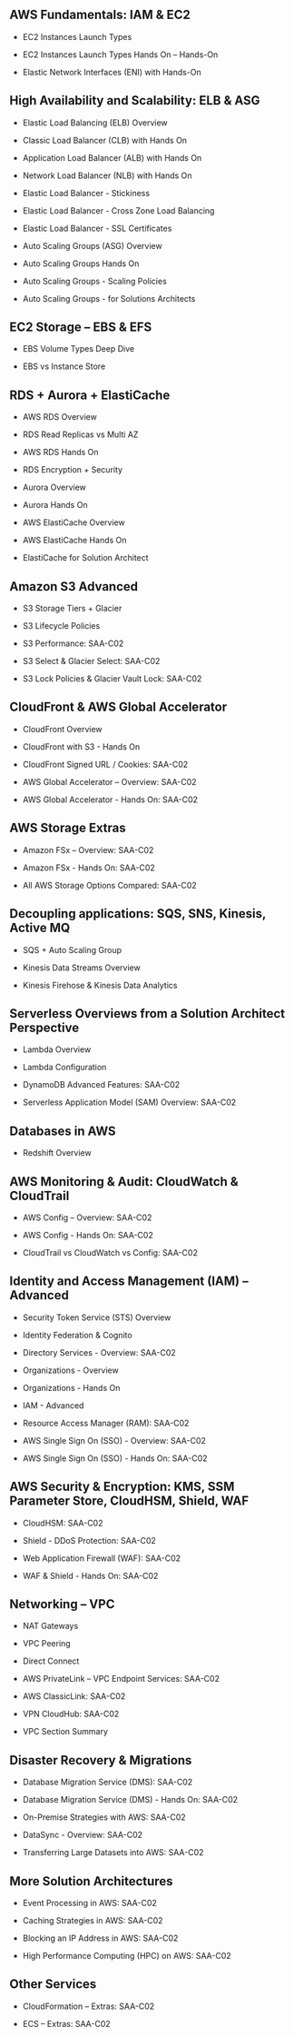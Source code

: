 ## AWS Fundamentals: IAM & EC2

- EC2 Instances Launch Types

- EC2 Instances Launch Types Hands On – Hands-On

- Elastic Network Interfaces (ENI) with Hands-On



## High Availability and Scalability: ELB & ASG

- Elastic Load Balancing (ELB) Overview

- Classic Load Balancer (CLB) with Hands On

- Application Load Balancer (ALB) with Hands On

- Network Load Balancer (NLB) with Hands On

- Elastic Load Balancer - Stickiness

- Elastic Load Balancer - Cross Zone Load Balancing

- Elastic Load Balancer - SSL Certificates

- Auto Scaling Groups (ASG) Overview

- Auto Scaling Groups Hands On

- Auto Scaling Groups - Scaling Policies

- Auto Scaling Groups - for Solutions Architects



## EC2 Storage – EBS & EFS

- EBS Volume Types Deep Dive

- EBS vs Instance Store



## RDS + Aurora + ElastiCache

- AWS RDS Overview

- RDS Read Replicas vs Multi AZ

- AWS RDS Hands On

- RDS Encryption + Security

- Aurora Overview

- Aurora Hands On

- AWS ElastiCache Overview

- AWS ElastiCache Hands On

- ElastiCache for Solution Architect



## Amazon S3 Advanced

- S3 Storage Tiers + Glacier

- S3 Lifecycle Policies

- S3 Performance: SAA-C02

- S3 Select & Glacier Select: SAA-C02

- S3 Lock Policies & Glacier Vault Lock: SAA-C02



## CloudFront & AWS Global Accelerator

- CloudFront Overview

- CloudFront with S3 - Hands On

- CloudFront Signed URL / Cookies: SAA-C02

- AWS Global Accelerator – Overview: SAA-C02

- AWS Global Accelerator - Hands On: SAA-C02



## AWS Storage Extras

- Amazon FSx – Overview: SAA-C02

- Amazon FSx - Hands On: SAA-C02

- All AWS Storage Options Compared: SAA-C02



## Decoupling applications: SQS, SNS, Kinesis, Active MQ

- SQS + Auto Scaling Group

- Kinesis Data Streams Overview

- Kinesis Firehose & Kinesis Data Analytics



## Serverless Overviews from a Solution Architect Perspective

- Lambda Overview

- Lambda Configuration

- DynamoDB Advanced Features: SAA-C02

- Serverless Application Model (SAM) Overview: SAA-C02



## Databases in AWS

- Redshift Overview



## AWS Monitoring & Audit: CloudWatch & CloudTrail

- AWS Config – Overview: SAA-C02

- AWS Config - Hands On: SAA-C02

- CloudTrail vs CloudWatch vs Config: SAA-C02



## Identity and Access Management (IAM) – Advanced

- Security Token Service (STS) Overview

- Identity Federation & Cognito

- Directory Services - Overview: SAA-C02

- Organizations - Overview

- Organizations - Hands On

- IAM - Advanced

- Resource Access Manager (RAM): SAA-C02

- AWS Single Sign On (SSO) - Overview: SAA-C02

- AWS Single Sign On (SSO) - Hands On: SAA-C02



## AWS Security & Encryption: KMS, SSM Parameter Store, CloudHSM, Shield, WAF

- CloudHSM: SAA-C02

- Shield - DDoS Protection: SAA-C02

- Web Application Firewall (WAF): SAA-C02

- WAF & Shield - Hands On: SAA-C02



## Networking – VPC

- NAT Gateways

- VPC Peering

- Direct Connect

- AWS PrivateLink – VPC Endpoint Services: SAA-C02

- AWS ClassicLink: SAA-C02

- VPN CloudHub: SAA-C02

- VPC Section Summary



## Disaster Recovery & Migrations

- Database Migration Service (DMS): SAA-C02

- Database Migration Service (DMS) - Hands On: SAA-C02

- On-Premise Strategies with AWS: SAA-C02

- DataSync - Overview: SAA-C02

- Transferring Large Datasets into AWS: SAA-C02



## More Solution Architectures

- Event Processing in AWS: SAA-C02

- Caching Strategies in AWS: SAA-C02

- Blocking an IP Address in AWS: SAA-C02

- High Performance Computing (HPC) on AWS: SAA-C02



## Other Services

- CloudFormation – Extras: SAA-C02

- ECS – Extras: SAA-C02